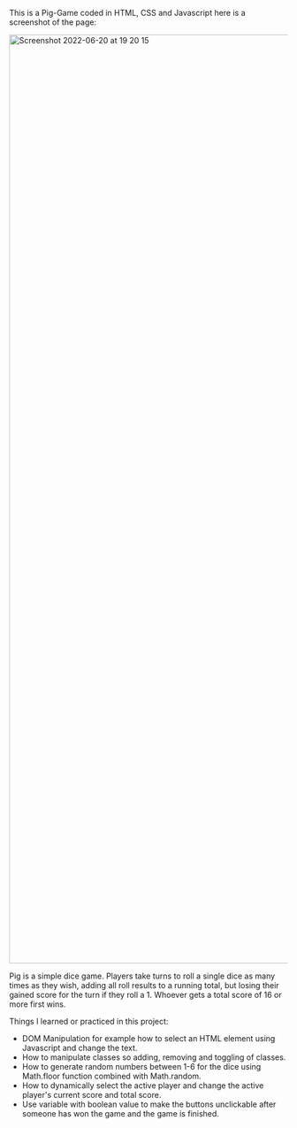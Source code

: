 This is a Pig-Game coded in HTML, CSS and Javascript here is a screenshot of the page: 

<img width="1680" alt="Screenshot 2022-06-20 at 19 20 15" src="https://user-images.githubusercontent.com/71894732/178801487-cc3be670-bcb4-4937-a12e-cecf1e097c08.png">

Pig is a simple dice game. Players take turns to roll a single dice as many times as they wish, adding all roll results to a running total,
but losing their gained score for the turn if they roll a 1. Whoever gets a total score of 16 or more first wins.

Things I learned or practiced in this project:
* DOM Manipulation for example how to select an HTML element using Javascript and change the text.
* How to manipulate classes so adding, removing and toggling of classes.
* How to generate random numbers between 1-6 for the dice using Math.floor function combined with Math.random.
* How to dynamically select the active player and change the active player's current score and total score.
* Use variable with boolean value to make the buttons unclickable after someone has won the game and the game is finished. 



